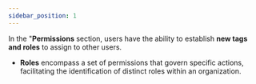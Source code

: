 ```yaml
---
sidebar_position: 1
---
```


In the "**Permissions** section, users have the ability to establish **new tags and roles** to assign to other users. 

- **Roles** encompass a set of permissions that govern specific actions, facilitating the identification of distinct roles within an organization. 
